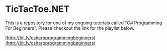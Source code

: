 # TicTacToe.NET

This is a repository for one of my ongoing tutorials called "C# Programming For Beginners". Please checkout the link for the playlist below.

[http://bit.ly/csharpprogrammingbeginners](http://bit.ly/csharpprogrammingbeginners)
